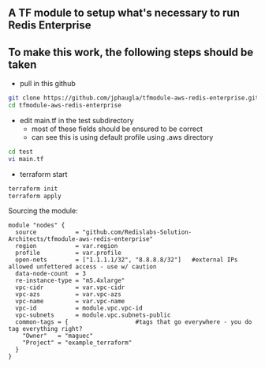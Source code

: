 ## A TF module to setup what's necessary to run Redis Enterprise
## To make this work, the following steps should be taken
* pull in this github
```bash
git clone https://github.com/jphaugla/tfmodule-aws-redis-enterprise.git
cd tfmodule-aws-redis-enterprise
```
* edit main.tf in the test subdirectory
  * most of these fields should be ensured to be correct
  * can see this is using default profile using .aws directory
```bash
cd test
vi main.tf
```
* terraform start
```bash
terraform init
terraform apply
```

Sourcing the module:

```
module "nodes" {
  source           = "github.com/Redislabs-Solution-Architects/tfmodule-aws-redis-enterprise"
  region           = var.region
  profile          = var.profile
  open-nets        = ["1.1.1.1/32", "8.8.8.8/32"] 	#external IPs allowed unfettered access - use w/ caution
  data-node-count  = 3
  re-instance-type = "m5.4xlarge"
  vpc-cidr         = var.vpc-cidr
  vpc-azs          = var.vpc-azs
  vpc-name         = var.vpc-name
  vpc-id           = module.vpc.vpc-id
  vpc-subnets      = module.vpc.subnets-public
  common-tags = {					#tags that go everywhere - you do tag everything right?
    "Owner"   = "maguec"
    "Project" = "example_terraform"
  }
}
```
